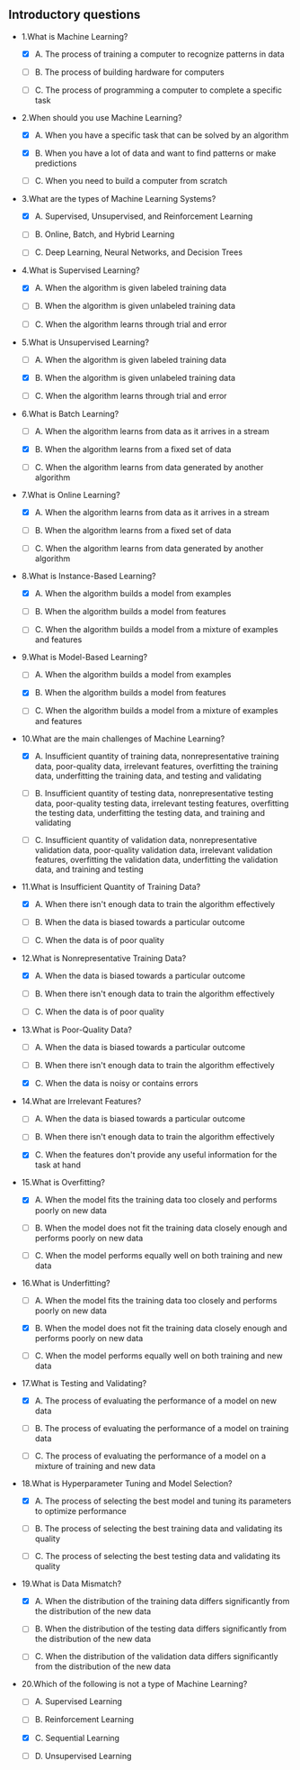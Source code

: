 ## Introductory questions 
- 1.What is Machine Learning?

  - [X] A. The process of training a computer to recognize patterns in data

  - [ ] B. The process of building hardware for computers

  - [ ] C. The process of programming a computer to complete a specific task


- 2.When should you use Machine Learning?

  - [X] A. When you have a specific task that can be solved by an algorithm

  - [X] B. When you have a lot of data and want to find patterns or make predictions

  - [ ] C. When you need to build a computer from scratch


- 3.What are the types of Machine Learning Systems?

  - [X] A. Supervised, Unsupervised, and Reinforcement Learning

  - [ ] B. Online, Batch, and Hybrid Learning

  - [ ] C. Deep Learning, Neural Networks, and Decision Trees


- 4.What is Supervised Learning?

  - [X] A. When the algorithm is given labeled training data

  - [ ] B. When the algorithm is given unlabeled training data

  - [ ] C. When the algorithm learns through trial and error


- 5.What is Unsupervised Learning?

  - [ ] A. When the algorithm is given labeled training data

  - [X] B. When the algorithm is given unlabeled training data

  - [ ] C. When the algorithm learns through trial and error


- 6.What is Batch Learning?

  - [ ] A. When the algorithm learns from data as it arrives in a stream

  - [X] B. When the algorithm learns from a fixed set of data

  - [ ] C. When the algorithm learns from data generated by another algorithm


- 7.What is Online Learning?

  - [X] A. When the algorithm learns from data as it arrives in a stream

  - [ ] B. When the algorithm learns from a fixed set of data

  - [ ] C. When the algorithm learns from data generated by another algorithm


- 8.What is Instance-Based Learning?

  - [X] A. When the algorithm builds a model from examples

  - [ ] B. When the algorithm builds a model from features

  - [ ] C. When the algorithm builds a model from a mixture of examples and features


- 9.What is Model-Based Learning?

  - [ ] A. When the algorithm builds a model from examples

  - [X] B. When the algorithm builds a model from features

  - [ ] C. When the algorithm builds a model from a mixture of examples and features


- 10.What are the main challenges of Machine Learning?

  - [X] A. Insufficient quantity of training data, nonrepresentative training data, poor-quality data, irrelevant features, overfitting the training data, underfitting the training data, and testing and validating

  - [ ] B. Insufficient quantity of testing data, nonrepresentative testing data, poor-quality testing data, irrelevant testing features, overfitting the testing data, underfitting the testing data, and training and validating

  - [ ] C. Insufficient quantity of validation data, nonrepresentative validation data, poor-quality validation data, irrelevant validation features, overfitting the validation data, underfitting the validation data, and training and testing


- 11.What is Insufficient Quantity of Training Data?

  - [X] A. When there isn't enough data to train the algorithm effectively

  - [ ] B. When the data is biased towards a particular outcome

  - [ ] C. When the data is of poor quality


- 12.What is Nonrepresentative Training Data?

  - [X] A. When the data is biased towards a particular outcome

  - [ ] B. When there isn't enough data to train the algorithm effectively

  - [ ] C. When the data is of poor quality


- 13.What is Poor-Quality Data?

  - [ ] A. When the data is biased towards a particular outcome

  - [ ] B. When there isn't enough data to train the algorithm effectively

  - [X] C. When the data is noisy or contains errors


- 14.What are Irrelevant Features?

  - [ ] A. When the data is biased towards a particular outcome

  - [ ] B. When there isn't enough data to train the algorithm effectively

  - [X] C. When the features don't provide any useful information for the task at hand


- 15.What is Overfitting?

  - [X] A. When the model fits the training data too closely and performs poorly on new data

  - [ ] B. When the model does not fit the training data closely enough and performs poorly on new data

  - [ ] C. When the model performs equally well on both training and new data


- 16.What is Underfitting?

  - [ ] A. When the model fits the training data too closely and performs poorly on new data

  - [X] B. When the model does not fit the training data closely enough and performs poorly on new data

  - [ ] C. When the model performs equally well on both training and new data


- 17.What is Testing and Validating?

  - [X] A. The process of evaluating the performance of a model on new data

  - [ ] B. The process of evaluating the performance of a model on training data

  - [ ] C. The process of evaluating the performance of a model on a mixture of training and new data


- 18.What is Hyperparameter Tuning and Model Selection?

  - [X] A. The process of selecting the best model and tuning its parameters to optimize performance

  - [ ] B. The process of selecting the best training data and validating its quality

  - [ ] C. The process of selecting the best testing data and validating its quality


- 19.What is Data Mismatch?

  - [X] A. When the distribution of the training data differs significantly from the distribution of the new data

  - [ ] B. When the distribution of the testing data differs significantly from the distribution of the new data

  - [ ] C. When the distribution of the validation data differs significantly from the distribution of the new data


- 20.Which of the following is not a type of Machine Learning?

  - [ ] A. Supervised Learning

  - [ ] B. Reinforcement Learning

  - [X] C. Sequential Learning

  - [ ] D. Unsupervised Learning
